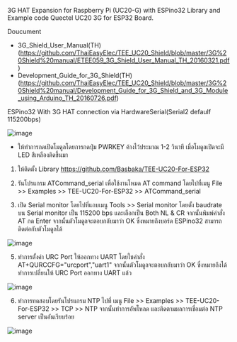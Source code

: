 3G HAT Expansion for Raspberry Pi (UC20-G) with ESPino32 
Library and Example code Quectel UC20 3G  for ESP32 Board.

Doucument
- 3G_Shield_User_Manual(TH) (https://github.com/ThaiEasyElec/TEE_UC20_Shield/blob/master/3G%20Shield%20manual/ETEE059_3G_Shield_User_Manual_TH_20160321.pdf)
- Development_Guide_for_3G_Shield(TH) (https://github.com/ThaiEasyElec/TEE_UC20_Shield/blob/master/3G%20Shield%20manual/Development_Guide_for_3G_Shield_and_3G_Module_using_Arduino_TH_20160726.pdf)


ESPino32 With 3G HAT connection via HardwareSerial(Serial2 defaulf 115200bps) 


![image](https://user-images.githubusercontent.com/33049022/105818151-1fc5af80-5fe9-11eb-9f62-19f5381bced5.png)



- ให้ทำการกดเปิดโมดูลโดยการกดปุ่ม PWRKEY ค้างไว้ประมาณ 1-2 วินาที เมื่อโมดูลเปิดจะมี LED สีเหลืองติดขึ้นมา 


1. ให้ติดตั้ง Library https://github.com/Basbaka/TEE-UC20-For-ESP32


2. รันโปรแกรม ATCommand_serial เพื่อใช้งานโหมด AT command โดยไปที่เมนู File >> Examples >> TEE-UC20-For-ESP32 >> ATCommand_serial 


3. เปิด Serial monitor โดยไปที่แถบเมนู Tools >> Serial monitor โดยตั้ง baudrate บน Serial monitor เป็น 115200 bps และเลือกเป็น Both NL & CR  จากนั้นพิมพ์คำสั่ง AT กด Enter จากนั้นตัวโมดูลจะตอบกลับมาว่า OK ซึ่งหมายถึงบอร์ด ESPino32 สามารถติดต่อกับตัวโมดูลได้


![image](https://user-images.githubusercontent.com/8803501/105676107-a2346d80-5f1c-11eb-9255-8db14a6242cb.png)



5. ทำการตั้งค่า URC Port ให้ออกทาง UART โดยใชคำสั่ง AT+QURCCFG="urcport","uart1" จากนั้นตัวโมดูลจะตอบกลับมาว่า OK ซึ่งหมายถึงได้ทำการเปลี่ยนให้ URC Port ออกทาง UART แล้ว

![image](https://user-images.githubusercontent.com/8803501/105678007-356ea280-5f1f-11eb-81a1-211707cd2b70.png)


6. ทำการทดสอบโดยรันโปรแกรม NTP ไปที่ เมนู File >> Examples >> TEE-UC20-For-ESP32 >> TCP >> NTP จากนั้นทำการอัพโหลด และติดตามผลการเชื่อมต่อ NTP server เป็นอันเรียบร้อย 

![image](https://user-images.githubusercontent.com/8803501/105677213-29ceac00-5f1e-11eb-93da-9d94ae7a927d.png)
